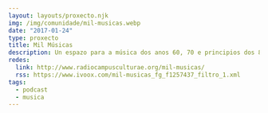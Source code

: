 ```yaml
---
layout: layouts/proxecto.njk
img: /img/comunidade/mil-musicas.webp
date: "2017-01-24"
type: proxecto
title: Mil Músicas
description: Un espazo para a música dos anos 60, 70 e principios dos 80.
redes:
  link: http://www.radiocampusculturae.org/mil-musicas/
  rss: https://www.ivoox.com/mil-musicas_fg_f1257437_filtro_1.xml
tags:
  - podcast
  - musica
---
```

